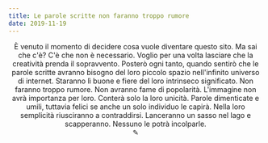 ```yaml
---
title: Le parole scritte non faranno troppo rumore
date: 2019-11-19
---
```

<div align="center">
È venuto il momento di decidere cosa vuole diventare questo sito. Ma sai che c'è? C'è che non è necessario. Voglio per una volta lasciare che la creatività prenda il sopravvento. Posterò ogni tanto, quando sentirò che le parole scritte avranno bisogno del loro piccolo spazio nell'infinito universo di internet. Staranno lì buone e fiere del loro intrinseco significato. Non faranno troppo rumore. Non avranno fame di popolarità. L'immagine non avrà importanza per loro. Conterà solo la loro unicità. Parole dimenticate e umili, tuttavia felici se anche un solo individuo le capirà. Nella loro semplicità riusciranno a contraddirsi. Lanceranno un sasso nel lago e scapperanno. Nessuno le potrà incolparle.
</div>

<div align="center">
  ✎
  </div>

